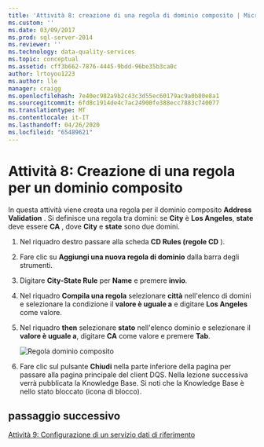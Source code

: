 ```yaml
---
title: 'Attività 8: creazione di una regola di dominio composito | Microsoft Docs'
ms.custom: ''
ms.date: 03/09/2017
ms.prod: sql-server-2014
ms.reviewer: ''
ms.technology: data-quality-services
ms.topic: conceptual
ms.assetid: cff3b662-7876-4445-9bdd-96be35b3ca0c
author: lrtoyou1223
ms.author: lle
manager: craigg
ms.openlocfilehash: 7e40ec982a9b2c43c3d55ec60179ac9a0b80e8a1
ms.sourcegitcommit: 6fd8c1914de4c7ac24900fe388ecc7883c740077
ms.translationtype: MT
ms.contentlocale: it-IT
ms.lasthandoff: 04/26/2020
ms.locfileid: "65489621"
---
```

# <a name="task-8-creating-a-composite-domain-rule"></a>Attività 8: Creazione di una regola per un dominio composito
  In questa attività viene creata una regola per il dominio composito **Address Validation** . Si definisce una regola tra domini: se **City** è **Los Angeles**, **state** deve essere **CA** , dove **City** e **state** sono due domini.  
  
1.  Nel riquadro destro passare alla scheda **CD Rules (regole CD** ).  
  
2.  Fare clic su **Aggiungi una nuova regola di dominio** dalla barra degli strumenti.  
  
3.  Digitare **City-State Rule** per **Name** e premere **invio**.  
  
4.  Nel riquadro **Compila una regola** selezionare **città** nell'elenco di domini e selezionare la condizione il **valore è uguale a** e digitare **Los Angeles** come valore.  
  
5.  Nel riquadro **then** selezionare **stato** nell'elenco dominio e selezionare il **valore è uguale a**, digitare **CA** come valore e premere **Tab**.  
  
     ![Regola dominio composito](../../2014/tutorials/media/et-creatingacompositedomainrule.jpg "Regola dominio composito")  
  
6.  Fare clic sul pulsante **Chiudi** nella parte inferiore della pagina per passare alla pagina principale del client DQS. Nella lezione successiva verrà pubblicata la Knowledge Base. Si noti che la Knowledge Base è nello stato bloccato (icona di blocco).  
  
## <a name="next-step"></a>passaggio successivo  
 [Attività 9: Configurazione di un servizio dati di riferimento](../../2014/tutorials/task-9-configuring-a-reference-data-service.md)  
  
  
